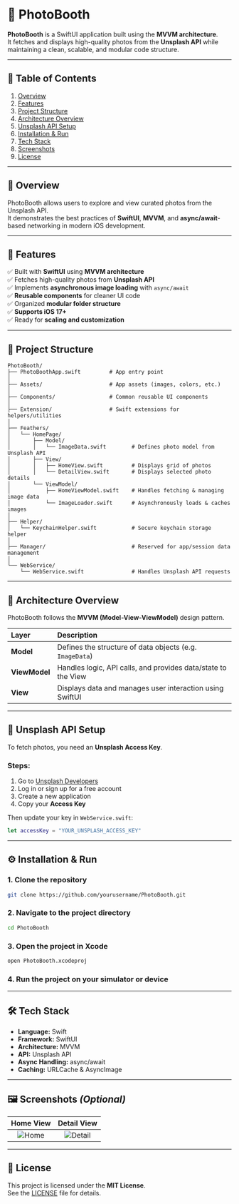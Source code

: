 # 📸 PhotoBooth

**PhotoBooth** is a SwiftUI application built using the **MVVM architecture**.  
It fetches and displays high-quality photos from the **Unsplash API** while maintaining a clean, scalable, and modular code structure.

---

## 🧭 Table of Contents

1. [Overview](#-overview)  
2. [Features](#-features)  
3. [Project Structure](#-project-structure)  
4. [Architecture Overview](#-architecture-overview)  
5. [Unsplash API Setup](#-unsplash-api-setup)  
6. [Installation & Run](#-installation--run)  
7. [Tech Stack](#-tech-stack)  
8. [Screenshots](#-screenshots)  
9. [License](#-license)

---

## 🧩 Overview

PhotoBooth allows users to explore and view curated photos from the Unsplash API.  
It demonstrates the best practices of **SwiftUI**, **MVVM**, and **async/await**-based networking in modern iOS development.

---

## 🚀 Features

✅ Built with **SwiftUI** using **MVVM architecture**  
✅ Fetches high-quality photos from **Unsplash API**  
✅ Implements **asynchronous image loading** with `async/await`  
✅ **Reusable components** for cleaner UI code  
✅ Organized **modular folder structure**  
✅ **Supports iOS 17+**  
✅ Ready for **scaling and customization**

---

## 🧱 Project Structure

```
PhotoBooth/
├── PhotoBoothApp.swift         # App entry point
│
├── Assets/                     # App assets (images, colors, etc.)
│
├── Components/                 # Common reusable UI components
│
├── Extension/                  # Swift extensions for helpers/utilities
│
├── Feathers/
│   └── HomePage/
│       ├── Model/
│       │   └── ImageData.swift        # Defines photo model from Unsplash API
│       ├── View/
│       │   ├── HomeView.swift         # Displays grid of photos
│       │   └── DetailView.swift       # Displays selected photo details
│       └── ViewModel/
│           ├── HomeViewModel.swift    # Handles fetching & managing image data
│           └── ImageLoader.swift      # Asynchronously loads & caches images
│
├── Helper/
│   └── KeychainHelper.swift           # Secure keychain storage helper
│
├── Manager/                           # Reserved for app/session data management
│
└── WebService/
    └── WebService.swift               # Handles Unsplash API requests
```

---

## 🧠 Architecture Overview

PhotoBooth follows the **MVVM (Model-View-ViewModel)** design pattern.

| Layer | Description |
|:------|:-------------|
| **Model** | Defines the structure of data objects (e.g. `ImageData`) |
| **ViewModel** | Handles logic, API calls, and provides data/state to the View |
| **View** | Displays data and manages user interaction using SwiftUI |

---

## 🔑 Unsplash API Setup

To fetch photos, you need an **Unsplash Access Key**.

### Steps:
1. Go to [Unsplash Developers](https://unsplash.com/developers)
2. Log in or sign up for a free account
3. Create a new application
4. Copy your **Access Key**

Then update your key in `WebService.swift`:

```swift
let accessKey = "YOUR_UNSPLASH_ACCESS_KEY"
```

---

## ⚙️ Installation & Run

### 1. Clone the repository
```bash
git clone https://github.com/yourusername/PhotoBooth.git
```

### 2. Navigate to the project directory
```bash
cd PhotoBooth
```

### 3. Open the project in Xcode
```bash
open PhotoBooth.xcodeproj
```

### 4. Run the project on your simulator or device

---

## 🛠 Tech Stack

- **Language:** Swift  
- **Framework:** SwiftUI  
- **Architecture:** MVVM  
- **API:** Unsplash API  
- **Async Handling:** async/await  
- **Caching:** URLCache & AsyncImage  

---

## 🖼 Screenshots *(Optional)*

| Home View | Detail View |
|:----------:|:------------:|
| ![Home](screenshots/home.png) | ![Detail](screenshots/detail.png) |

---

## 📜 License

This project is licensed under the **MIT License**.  
See the [LICENSE](LICENSE) file for details.
